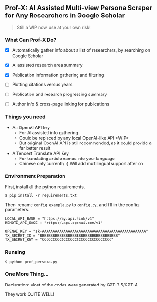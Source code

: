 ## Prof-X: AI Assisted Multi-view Persona Scraper for Any Researchers in Google Scholar
> Still a WIP now, use at your own risk!


### What Can Prof-X Do?
- [x] Automatically gather info about a list of researchers, by searching on Google Scholar
- [x] AI assisted research area summary
- [x] Publication information gathering and filtering
- [ ] Plotting citations versus years
- [ ] Publication and research progressing summary
- [ ] Author info & cross-page linking for publications


### Things you need
- An OpenAI API key
  - For AI assisted info gathering
  - Could be replaced by any local OpenAI-like API <WIP\>
  - But original OpenAI API is still recommended, as it could provide a far better result
- A Tencent Translate API Key
  - For translating article names into your language 
  - Chinese only currently :) Will add multilingual support after on


### Environment Preparation

First, install all the python requirements.
<pre><code>$ pip install -r requirements.txt
</code></pre>

Then, rename `config_example.py` to `config.py`, and fill in the config parameters.

<pre><code>LOCAL_API_BASE = "https://my.api.link/v1"
REMOTE_API_BASE = "https://api.openai.com/v1"

OPENAI_KEY = "sk-AAAAAAAAAAAAAAAAAAAAAAAAAAAAAAAAAAAAAAAAAAAAAAAA"
TX_SECRET_ID = "BBBBBBBBBBBBBBBBBBBBBBBBBBBBBBBBBBBB"
TX_SECRET_KEY = "CCCCCCCCCCCCCCCCCCCCCCCCCCCCCCCC"
</code></pre>

### Running

<pre><code>$ python prof_persona.py
</code></pre>

### One More Thing...
Declaration: Most of the codes were generated by GPT-3.5/GPT-4.

They work QUITE WELL!